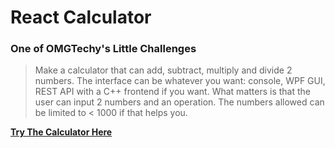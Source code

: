 # React Calculator

### One of OMGTechy's Little Challenges

> Make a calculator that can add, subtract, multiply and divide 2 numbers. The interface can be whatever you want: console, WPF GUI, REST API with a C++ frontend if you want. What matters is that the user can input 2 numbers and an operation. The numbers allowed can be limited to < 1000 if that helps you.

[**Try The Calculator Here**](https://hamedpour.github.io/react-calculator/)
